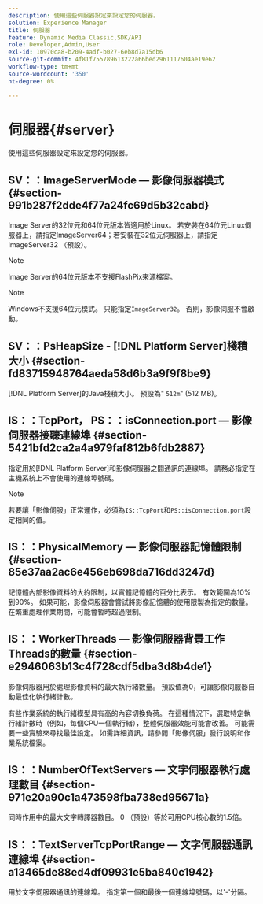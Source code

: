 ```yaml
---
description: 使用這些伺服器設定來設定您的伺服器。
solution: Experience Manager
title: 伺服器
feature: Dynamic Media Classic,SDK/API
role: Developer,Admin,User
exl-id: 10970ca8-b209-4adf-b027-6eb8d7a15db6
source-git-commit: 4f81f755789613222a66bed2961117604ae19e62
workflow-type: tm+mt
source-wordcount: '350'
ht-degree: 0%

---
```


# 伺服器{#server}

使用這些伺服器設定來設定您的伺服器。

## SV：：ImageServerMode — 影像伺服器模式 {#section-991b287f2dde4f77a24fc69d5b32cabd}

Image Server的32位元和64位元版本皆適用於Linux。 若安裝在64位元Linux伺服器上，請指定ImageServer64；若安裝在32位元伺服器上，請指定ImageServer32 （預設）。

>[!NOTE]
>
>Image Server的64位元版本不支援FlashPix來源檔案。

>[!NOTE]
>
>Windows不支援64位元模式。 只能指定`ImageServer32`。 否則，影像伺服不會啟動。

## SV：：PsHeapSize - [!DNL Platform Server]棧積大小 {#section-fd83715948764aeda58d6b3a9f9f8be9}

[!DNL Platform Server]的Java棧積大小。 預設為&quot; `512m`&quot; (512 MB)。

## IS：：TcpPort， PS：：isConnection.port — 影像伺服器接聽連線埠 {#section-5421bfd2ca2a4a979faf812b6fdb2887}

指定用於[!DNL Platform Server]和影像伺服器之間通訊的連線埠。 請務必指定在主機系統上不會使用的連線埠號碼。

>[!NOTE]
>
>若要讓「影像伺服」正常運作，必須為`IS::TcpPort`和`PS::isConnection.port`設定相同的值。

## IS：：PhysicalMemory — 影像伺服器記憶體限制 {#section-85e37aa2ac6e456eb698da716dd3247d}

記憶體內部影像資料的大約限制，以實體記憶體的百分比表示。 有效範圍為10%到90%。 如果可能，影像伺服器會嘗試將影像記憶體的使用限製為指定的數量。 在繁重處理作業期間，可能會暫時超過限制。

## IS：：WorkerThreads — 影像伺服器背景工作Threads的數量 {#section-e2946063b13c4f728cdf5dba3d8b4de1}

影像伺服器用於處理影像資料的最大執行緒數量。 預設值為0，可讓影像伺服器自動最佳化執行緒計數。

有些作業系統的執行緒模型具有高的內容切換負荷。 在這種情況下，選取特定執行緒計數時（例如，每個CPU一個執行緒），整體伺服器效能可能會改善。 可能需要一些實驗來尋找最佳設定。 如需詳細資訊，請參閱「影像伺服」發行說明和作業系統檔案。

## IS：：NumberOfTextServers — 文字伺服器執行處理數目 {#section-971e20a90c1a473598fba738ed95671a}

同時作用中的最大文字轉譯器數目。 0 （預設）等於可用CPU核心數的1.5倍。

## IS：：TextServerTcpPortRange — 文字伺服器通訊連線埠 {#section-a13465de88ed4df09931e5ba840c1942}

用於文字伺服器通訊的連線埠。 指定第一個和最後一個連線埠號碼，以&#39;-&#39;分隔。

